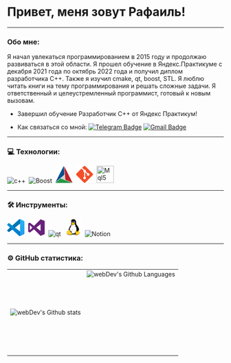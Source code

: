 
# Привет, меня зовут Рафаиль!

---

### Обо мне:

Я начал увлекаться программированием в 2015 году и продолжаю развиваться в этой области. Я прошел обучение в Яндекс.Практикуме с декабря 2021 года по октябрь 2022 года и получил диплом разработчика C++. Также я изучил cmake, qt, boost, STL. Я люблю читать книги на тему программирования и решать сложные задачи. Я ответственный и целеустремленный программист, готовый к новым вызовам.


-  Завершил обучение Разработчик С++ от Яндекс Практикум!


-  Как связаться со мной: [![Telegram Badge](https://img.shields.io/badge/-Rafail_Mukhutdinov-blue?style=flat&logo=Telegram&logoColor=white)](https://t.me/Rafail_Mukhutdinov) [![Gmail Badge](https://img.shields.io/badge/-Gmail-red?style=flat&logo=Gmail&logoColor=white)](mailto:k00priz@gmail.com)


---

### 💻 Технологии:

<div>
  <img src="https://github.com/isocpp/logos/blob/master/cpp_logo.svg" title="c++" alt="c++" width="40" height="40"/>&nbsp
  <img src="https://avatars.githubusercontent.com/u/3170529?s=200&v=4" title="Boost" alt="Boost" width="40" height="40"/>&nbsp
  <img src="https://github.com/devicons/devicon/blob/master/icons/cmake/cmake-original.svg" title="cmake" alt="cmake" width="40" height="40"/>&nbsp 
  <img src="https://github.com/devicons/devicon/blob/master/icons/git/git-original.svg" title="git" alt="git" width="40" height="40"/>&nbsp  
  <img src="https://yt3.googleusercontent.com/fahbTVgqd2tgda_E0EeuBQi2T33QLVIJNO52R6XZwTsOU8KadP-IJDulOFfTJBWzIKCnC8nKOQ=s900-c-k-c0x00ffffff-no-rj" title="Mql5"  width="40" height="40"/>&nbsp
</div>

---

### 🛠 Инструменты:

<div>
  <img src="https://github.com/devicons/devicon/blob/master/icons/vscode/vscode-original.svg" title="vscode" alt="vscode" width="40" height="40"/>&nbsp;
  <img src="https://github.com/devicons/devicon/blob/master/icons/visualstudio/visualstudio-plain.svg" title="visualstudio" alt="visualstudio" width="40" height="40"/>&nbsp;
  <img src="https://github.com/openwebos/qt/blob/master/doc/src/snippets/declarative/qml-intro/images/qt-logo.svg" title="qt" alt="qt" width="40" height="40"/>&nbsp;
  <img src="https://github.com/devicons/devicon/blob/master/icons/linux/linux-original.svg" title="linux" alt="linux" width="40" height="40"/>&nbsp;
  <img src="https://upload.wikimedia.org/wikipedia/commons/e/e9/Notion-logo.svg" title="Notion" alt="Notion" width="40" height="40"/>&nbsp;
</div>

---



### ⚙️ GitHub статистика:

<table>
  <tr>
    <td>
      <img align="left" src="http://github-readme-streak-stats.herokuapp.com?user=Rafail-Mukhutdinov&theme=dark&background=000000" alt="webDev's Github stats" />
    </td>
    <td>
      <img height="195px" align="right" alt="webDev's Github Languages" src="https://github-readme-stats-sigma-five.vercel.app/api/top-langs/?username=Rafail-Mukhutdinov&layout=compact&theme=vision-friendly-dark" />
    </td>
  </tr>
</table>



